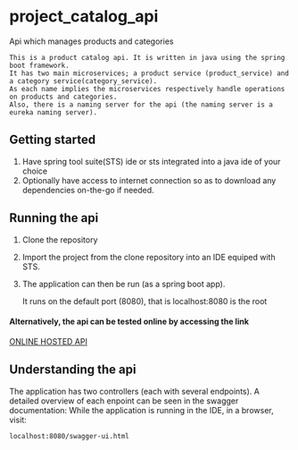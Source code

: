 # project_catalog_api

Api which manages products and categories

	This is a product catalog api. It is written in java using the spring boot framework.
	It has two main microservices; a product service (product_service) and a category service(category_service). 
	As each name implies the microservices respectively handle operations on products and categories. 
	Also, there is a naming server for the api (the naming server is a eureka naming server).
	
## Getting started
1.  Have spring tool suite(STS) ide or sts integrated into a java ide of your choice
2.	Optionally have access to internet connection so as to download any dependencies on-the-go if needed.

## Running the api

1.	Clone the repository
2.  Import the project from the clone repository into an IDE equiped with STS.
3.	The application can then be run (as a spring boot app).

	
	It runs on the default port (8080), that is localhost:8080 is the root
	
#### Alternatively, the api can be tested online by accessing the link

[ONLINE HOSTED API]("https://sheltered-falls-45349.herokuapp.com/swagger-ui.html)

## Understanding the api

	
The application has two controllers (each with several endpoints). 
A detailed overview of each enpoint can be seen in the swagger documentation: 
While the application is running in the IDE, in a browser, visit:

	localhost:8080/swagger-ui.html

